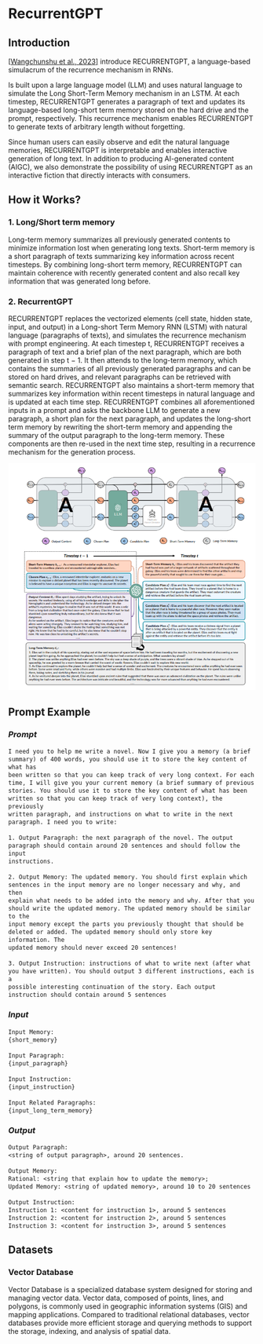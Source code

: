 # RecurrentGPT

## Introduction

[[Wangchunshu et al., 2023\]](https://arxiv.org/abs/2305.13304) introduce RECURRENTGPT, a language-based simulacrum of the recurrence mechanism in RNNs. 

Is built upon a large language model (LLM) and uses natural language to simulate the Long Short-Term Memory mechanism in an LSTM. At each timestep, RECURRENTGPT generates a paragraph of text and updates its language-based long-short term memory stored on the hard drive and the prompt, respectively. This recurrence mechanism enables RECURRENTGPT to generate texts of arbitrary length without forgetting.

Since human users can easily observe and edit the natural language memories, RECURRENTGPT is interpretable and enables interactive generation of long text. In addition to producing AI-generated content (AIGC), we also demonstrate the possibility of using RECURRENTGPT as an interactive fiction that directly interacts with consumers.

## How it Works?

### 1. Long/Short term memory

Long-term memory summarizes all previously generated contents to minimize information lost when generating long texts. Short-term memory is a short paragraph of texts summarizing key information across recent timesteps. By combining long-short term memory, RECURRENTGPT can maintain coherence with recently generated content and also recall key information that was generated long before. 

### 2. RecurrentGPT

RECURRENTGPT replaces the vectorized elements (cell state, hidden state, input, and output) in a Long-short Term Memory RNN (LSTM) with natural language (paragraphs of texts), and simulates the recurrence mechanism with prompt engineering. At each timestep t, RECURRENTGPT receives a paragraph of text and a brief plan of the next paragraph, which are both generated in step t − 1. It then attends to the long-term memory, which contains the summaries of all previously generated paragraphs and can be stored on hard drives, and relevant paragraphs can be retrieved with semantic search. RECURRENTGPT also maintains a short-term memory that summarizes key information within recent timesteps in natural language and is updated at each time step. RECURRENTGPT combines all aforementioned inputs in a prompt and asks the backbone LLM to generate a new paragraph, a short plan for the next paragraph, and updates the long-short term memory by rewriting the short-term memory and appending the summary of the output paragraph to the long-term memory. These components are then re-used in the next time step, resulting in a recurrence mechanism for the generation process.

![pictures](pictures/1.png)

## Prompt Example

### *Prompt*

```
I need you to help me write a novel. Now I give you a memory (a brief summary) of 400 words, you should use it to store the key content of what has 
been written so that you can keep track of very long context. For each time, I will give you your current memory (a brief summary of previous 
stories. You should use it to store the key content of what has been written so that you can keep track of very long context), the previously 
written paragraph, and instructions on what to write in the next paragraph. I need you to write:

1. Output Paragraph: the next paragraph of the novel. The output paragraph should contain around 20 sentences and should follow the input 
instructions.

2. Output Memory: The updated memory. You should first explain which sentences in the input memory are no longer necessary and why, and then 
explain what needs to be added into the memory and why. After that you should write the updated memory. The updated memory should be similar to the 
input memory except the parts you previously thought that should be deleted or added. The updated memory should only store key information. The 
updated memory should never exceed 20 sentences!

3. Output Instruction: instructions of what to write next (after what you have written). You should output 3 different instructions, each is a 
possible interesting continuation of the story. Each output instruction should contain around 5 sentences
```

 ### *Input* 

```
Input Memory: 
{short_memory}

Input Paragraph:
{input_paragraph}

Input Instruction:
{input_instruction}

Input Related Paragraphs:
{input_long_term_memory}
```

### *Output* 

```
Output Paragraph:
<string of output paragraph>, around 20 sentences.

Output Memory:
Rational: <string that explain how to update the memory>;
Updated Memory: <string of updated memory>, around 10 to 20 sentences

Output Instruction:
Instruction 1: <content for instruction 1>, around 5 sentences
Instruction 2: <content for instruction 2>, around 5 sentences
Instruction 3: <content for instruction 3>, around 5 sentences
```

## Datasets

### Vector Database
Vector Database is a specialized database system designed for storing and managing vector data. Vector data, composed of points, lines, and polygons, is commonly used in geographic information systems (GIS) and mapping applications. Compared to traditional relational databases, vector databases provide more efficient storage and querying methods to support the storage, indexing, and analysis of spatial data.